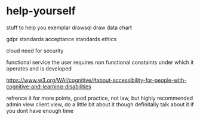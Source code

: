 # help-yourself
stuff to help you
exemplar
drawsql draw data chart

gdpr standards
acceptance standards
ethics

cloud
need for security

functional
service the user requires
non functional
constaints under which  it operates and is developed 

https://www.w3.org/WAI/cognitive/#about-accessibility-for-people-with-cognitive-and-learning-disabilities

refrence it for more points, good practice, not law, but highly recommended
admin view client view, do a little bit about it though definitally talk about it if you dont have enough time
